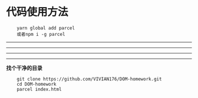# 代码使用方法
        yarn global add parcel
        或者npm i -g parcel
---
***
- - -
* * *
**找个干净的目录**

        git clone https://github.com/VIVIAN176/DOM-homework.git
        cd DOM-homework
        parcel index.html

